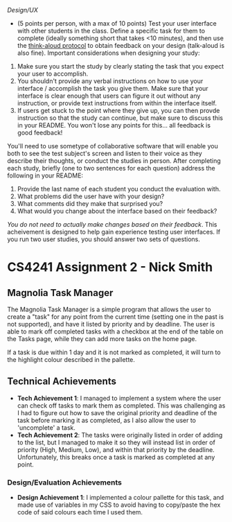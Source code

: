 *Design/UX*
- (5 points per person, with a max of 10 points) Test your user interface with other students in the class. Define a specific task for them to complete (ideally something short that takes <10 minutes), and then use the [think-aloud protocol](https://en.wikipedia.org/wiki/Think_aloud_protocol) to obtain feedback on your design (talk-aloud is also fine). Important considerations when designing your study:

1. Make sure you start the study by clearly stating the task that you expect your user to accomplish.
2. You shouldn't provide any verbal instructions on how to use your interface / accomplish the task you give them. Make sure that your interface is clear enough that users can figure it out without any instruction, or provide text instructions from within the interface itself. 
3. If users get stuck to the point where they give up, you can then provde instruction so that the study can continue, but make sure to discuss this in your README. You won't lose any points for this... all feedback is good feedback!

You'll need to use sometype of collaborative software that will enable you both to see the test subject's screen and listen to their voice as they describe their thoughts, or conduct the studies in person. After completing each study, briefly (one to two sentences for each question) address the following in your README:

1. Provide the last name of each student you conduct the evaluation with.
2. What problems did the user have with your design?
3. What comments did they make that surprised you?
4. What would you change about the interface based on their feedback?

*You do not need to actually make changes based on their feedback*. This acheivement is designed to help gain experience testing user interfaces. If you run two user studies, you should answer two sets of questions. 


# CS4241 Assignment 2 - Nick Smith
## Magnolia Task Manager
The Magnolia Task Manager is a simple program that allows the user to create a "task" for any point from the current time (setting one in the past is not supported), and have it listed by priority and by deadline. The user is able to mark off completed tasks with a checkbox at the end of the table on the Tasks page, while they can add more tasks on the home page.

If a task is due within 1 day and it is not marked as completed, it will turn to the highlight colour described in the pallette.

## Technical Achievements
- **Tech Achievement 1**: I managed to implement a system where the user can check off tasks to mark them as completed. This was challenging as I had to figure out how to save the original priority and deadline of the task before marking it as completed, as I also allow the user to 'uncomplete' a task.
- **Tech Achievement 2**: The tasks were originally listed in order of adding to the list, but I managed to make it so they will instead list in order of priority (High, Medium, Low), and within that priority by the deadline. Unfortunately, this breaks once a task is marked as completed at any point.

### Design/Evaluation Achievements
- **Design Achievement 1**: I implemented a colour pallette for this task, and made use of variables in my CSS to avoid having to copy/paste the hex code of said colours each time I used them.
